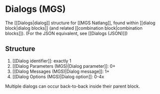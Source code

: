 # Dialogs (MGS)

The [[Dialogs|dialog]] structure for [[MGS Natlang]], found within [[dialog block|dialog blocks]] (and related [[combination block|combination blocks]]). (For the JSON equivalent, see [[Dialogs (JSON)]])

## Structure

1. [[Dialog identifier]]: exactly 1
2. [[Dialog Parameters (MGS)|Dialog parameter]]: 0+
3. [[Dialog Messages (MGS)|Dialog message]]: 1+
4. [[Dialog Options (MGS)|Dialog option]]: 0-4x

Multiple dialogs can occur back-to-back inside their parent block.
